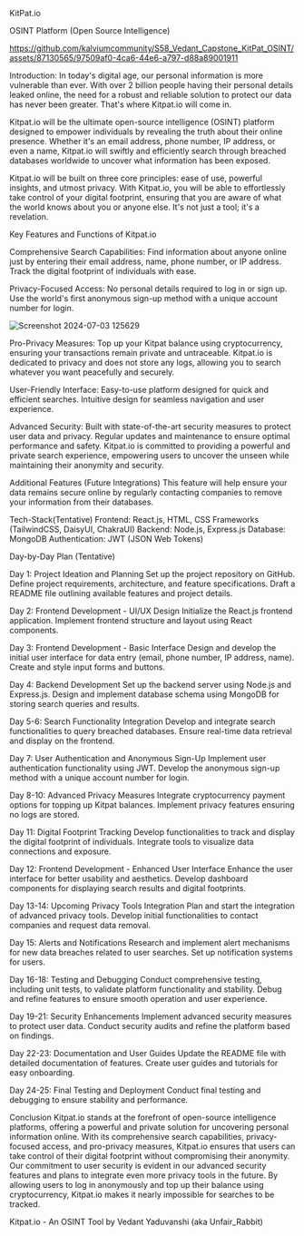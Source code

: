 KitPat.io

OSINT Platform (Open Source Intelligence)

https://github.com/kalviumcommunity/S58_Vedant_Capstone_KitPat_OSINT/assets/87130565/97509af0-4ca6-44e6-a797-d88a89001911

Introduction:
In today's digital age, our personal information is more vulnerable than ever. With over 2 billion people having their personal details leaked online, the need for a robust and reliable solution to protect our data has never been greater. That's where Kitpat.io will come in.

Kitpat.io will be the ultimate open-source intelligence (OSINT) platform designed to empower individuals by revealing the truth about their online presence. Whether it's an email address, phone number, IP address, or even a name, Kitpat.io will swiftly and efficiently search through breached databases worldwide to uncover what information has been exposed.

Kitpat.io will be built on three core principles: ease of use, powerful insights, and utmost privacy. With Kitpat.io, you will be able to effortlessly take control of your digital footprint, ensuring that you are aware of what the world knows about you or anyone else. It's not just a tool; it's a revelation.


Key Features and Functions of Kitpat.io

Comprehensive Search Capabilities:
Find information about anyone online just by entering their email address, name, phone number, or IP address.
Track the digital footprint of individuals with ease.

Privacy-Focused Access:
No personal details required to log in or sign up.
Use the world's first anonymous sign-up method with a unique account number for login.

![Screenshot 2024-07-03 125629](https://github.com/kalviumcommunity/S58_Vedant_Capstone_KitPat_OSINT/assets/87130565/36d35a5b-37cc-4cd9-9dd0-2ea55f3519d6)

Pro-Privacy Measures:
Top up your Kitpat balance using cryptocurrency, ensuring your transactions remain private and untraceable.
Kitpat.io is dedicated to privacy and does not store any logs, allowing you to search whatever you want peacefully and securely.

User-Friendly Interface:
Easy-to-use platform designed for quick and efficient searches.
Intuitive design for seamless navigation and user experience.

Advanced Security:
Built with state-of-the-art security measures to protect user data and privacy.
Regular updates and maintenance to ensure optimal performance and safety.
Kitpat.io is committed to providing a powerful and private search experience, empowering users to uncover the unseen while maintaining their anonymity and security.

Additional Features (Future Integrations)
This feature will help ensure your data remains secure online by regularly contacting companies to remove your information from their databases.


Tech-Stack(Tentative)
Frontend: React.js, HTML, CSS Frameworks (TailwindCSS, DaisyUI, ChakraUI)
Backend: Node.js, Express.js
Database: MongoDB
Authentication: JWT (JSON Web Tokens)

Day-by-Day Plan (Tentative)

Day 1: Project Ideation and Planning
Set up the project repository on GitHub.
Define project requirements, architecture, and feature specifications.
Draft a README file outlining available features and project details.

Day 2: Frontend Development - UI/UX Design
Initialize the React.js frontend application.
Implement frontend structure and layout using React components.

Day 3: Frontend Development - Basic Interface
Design and develop the initial user interface for data entry (email, phone number, IP address, name).
Create and style input forms and buttons.

Day 4: Backend Development
Set up the backend server using Node.js and Express.js.
Design and implement database schema using MongoDB for storing search queries and results.

Day 5-6: Search Functionality Integration
Develop and integrate search functionalities to query breached databases.
Ensure real-time data retrieval and display on the frontend.

Day 7: User Authentication and Anonymous Sign-Up
Implement user authentication functionality using JWT.
Develop the anonymous sign-up method with a unique account number for login.

Day 8-10: Advanced Privacy Measures
Integrate cryptocurrency payment options for topping up Kitpat balances.
Implement privacy features ensuring no logs are stored.

Day 11: Digital Footprint Tracking
Develop functionalities to track and display the digital footprint of individuals.
Integrate tools to visualize data connections and exposure.

Day 12: Frontend Development - Enhanced User Interface
Enhance the user interface for better usability and aesthetics.
Develop dashboard components for displaying search results and digital footprints.

Day 13-14: Upcoming Privacy Tools Integration
Plan and start the integration of advanced privacy tools.
Develop initial functionalities to contact companies and request data removal.

Day 15: Alerts and Notifications
Research and implement alert mechanisms for new data breaches related to user searches.
Set up notification systems for users.

Day 16-18: Testing and Debugging
Conduct comprehensive testing, including unit tests, to validate platform functionality and stability.
Debug and refine features to ensure smooth operation and user experience.

Day 19-21: Security Enhancements
Implement advanced security measures to protect user data.
Conduct security audits and refine the platform based on findings.

Day 22-23: Documentation and User Guides
Update the README file with detailed documentation of features.
Create user guides and tutorials for easy onboarding.

Day 24-25: Final Testing and Deployment
Conduct final testing and debugging to ensure stability and performance.

Conclusion
Kitpat.io stands at the forefront of open-source intelligence platforms, offering a powerful and private solution for uncovering personal information online. With its comprehensive search capabilities, privacy-focused access, and pro-privacy measures, Kitpat.io ensures that users can take control of their digital footprint without compromising their anonymity.
Our commitment to user security is evident in our advanced security features and plans to integrate even more privacy tools in the future. By allowing users to log in anonymously and top up their balance using cryptocurrency, Kitpat.io makes it nearly impossible for searches to be tracked.

Kitpat.io - An OSINT Tool by Vedant Yaduvanshi (aka Unfair_Rabbit)




